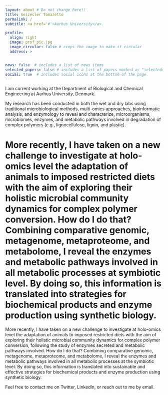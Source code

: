 ```yaml
---
layout: about # Do not change here!!
title: Geizecler Tomazetto
permalink: /
subtitle: <a href='#'>Aarhus University</a>.

profile:
  align: right
  image: prof_pic.jpg
  image_circular: false # crops the image to make it circular
  address: >


news: false  # includes a list of news items
selected_papers: false # includes a list of papers marked as "selected={true}"
social: true  # includes social icons at the bottom of the page
---
```


I am current working at the Department of Biological and Chemical Engineering at Aarhus University, Denmark.

My research has been conducted in both the wet and dry labs using traditional microbiological methods, multi-omics approaches, bioinformatic analysis, and enzymology to reveal and characterize, microorganisms, microbiomes, enzymes, and metabolic pathways involved in  degradation of complex polymers (e.g., lignocellulose, lignin, and plastic).


More recently, I have taken on a new challenge to investigate at holo-omics level the adaptation of animals to imposed restricted diets with the aim of exploring their holistic microbial community dynamics for complex polymer conversion.
How do I do that? 
Combining comparative genomic, metagenome, metaproteome, and metabolome, I reveal the enzymes and metabolic pathways involved in all metabolic processes at symbiotic level.
By doing so, this information is translated into strategies for biochemical products and enzyme production using synthetic biology.
=======
More recently, I have taken on a new challenge to investigate at holo-omics level the adaptation of animals to imposed restricted diets with the aim of exploring their holistic microbial community dynamics for complex polymer conversion, following the study of enzymes secreted and metabolic pathways involved.
How do I do that?  Combining comparative genomic, metagenome, metaproteome, and metabolome, I reveal the enzymes and metabolic pathways involved in all metabolic processes at the symbiotic level.
By doing so, this information is translated into sustainable and effective strategies for biochemical products and enzyme production using synthetic biology.


Feel free to contact me on Twitter, Linkedln, or reach out to me by email.
